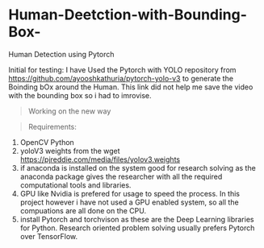 # Human-Deetction-with-Bounding-Box-
Human Detection using Pytorch

Initial for testing:
I have Used the Pytorch with YOLO repository from https://github.com/ayooshkathuria/pytorch-yolo-v3 to generate the Boinding bOx around the Human.
This link did not help me save the video with the bounding box so i had to imrovise.

> Working on the new way


> Requirements:

1. OpenCV Python
2. yoloV3 weights from the wget https://pjreddie.com/media/files/yolov3.weights
3. if anaconda is installed on the system good for research solving as the anaconda package gives the researcher with all the required computational tools and libraries.
4. GPU like Nvidia is prefered for usage to speed the process. In this project however i have not used a GPU enabled system, so all the compuations are all done on the CPU.
4. install Pytorch and torchvison as these are the Deep Learning libraries for Python. Research oriented problem solving usually prefers Pytorch over TensorFlow.

